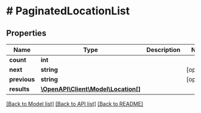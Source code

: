 # # PaginatedLocationList

## Properties

Name | Type | Description | Notes
------------ | ------------- | ------------- | -------------
**count** | **int** |  |
**next** | **string** |  | [optional]
**previous** | **string** |  | [optional]
**results** | [**\OpenAPI\Client\Model\Location[]**](Location.md) |  |

[[Back to Model list]](../../README.md#models) [[Back to API list]](../../README.md#endpoints) [[Back to README]](../../README.md)
